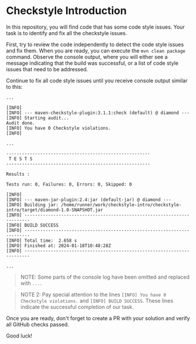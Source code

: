 # Checkstyle Introduction

In this repository, you will find code that has some code style issues. Your task is to identify and fix all the checkstyle issues.

First, try to review the code independently to detect the code style issues and fix them. When you are ready, you can execute the `mvn clean package` command. Observe the console output, where you will either see a message indicating that the build was successful, or a list of code style issues that need to be addressed.

Continue to fix all code style issues until you receive console output similar to this:
```text
...

[INFO] 
[INFO] --- maven-checkstyle-plugin:3.1.1:check (default) @ diamond ---
[INFO] Starting audit...
Audit done.
[INFO] You have 0 Checkstyle violations.
[INFO] 

...

-------------------------------------------------------
 T E S T S
-------------------------------------------------------

Results :

Tests run: 0, Failures: 0, Errors: 0, Skipped: 0

[INFO] 
[INFO] --- maven-jar-plugin:2.4:jar (default-jar) @ diamond ---
[INFO] Building jar: /home/runner/work/checkstyle-intro/checkstyle-intro/target/diamond-1.0-SNAPSHOT.jar
[INFO] ------------------------------------------------------------------------
[INFO] BUILD SUCCESS
[INFO] ------------------------------------------------------------------------
[INFO] Total time:  2.658 s
[INFO] Finished at: 2024-01-18T10:48:28Z
[INFO] ------------------------------------------------------------------------

... 

```

> NOTE: Some parts of the console log have been omitted and replaced with `...`.

> NOTE 2: Pay special attention to the lines `[INFO] You have 0 Checkstyle violations.` and `[INFO] BUILD SUCCESS`. These lines indicate the successful completion of our task.

Once you are ready, don't forget to create a PR with your solution and verify all GitHub checks passed.

Good luck!